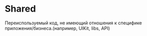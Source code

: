 # Shared

Переиспользуемый код, не имеющий отношения к специфике приложения/бизнеса.(например, UIKit, libs, API)
